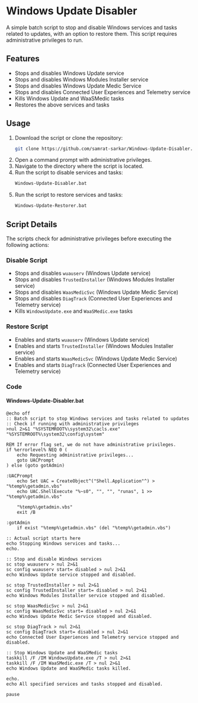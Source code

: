 # Windows Update Disabler

A simple batch script to stop and disable Windows services and tasks related to updates, with an option to restore them. This script requires administrative privileges to run.

## Features

- Stops and disables Windows Update service
- Stops and disables Windows Modules Installer service
- Stops and disables Windows Update Medic Service
- Stops and disables Connected User Experiences and Telemetry service
- Kills Windows Update and WaaSMedic tasks
- Restores the above services and tasks

## Usage

1. Download the script or clone the repository:
    ```sh
    git clone https://github.com/samrat-sarkar/Windows-Update-Disabler.git
    ```
2. Open a command prompt with administrative privileges.
3. Navigate to the directory where the script is located.
4. Run the script to disable services and tasks:
    ```sh
    Windows-Update-Disabler.bat
    ```
5. Run the script to restore services and tasks:
    ```sh
    Windows-Update-Restorer.bat
    ```

## Script Details

The scripts check for administrative privileges before executing the following actions:

### Disable Script

- Stops and disables `wuauserv` (Windows Update service)
- Stops and disables `TrustedInstaller` (Windows Modules Installer service)
- Stops and disables `WaasMedicSvc` (Windows Update Medic Service)
- Stops and disables `DiagTrack` (Connected User Experiences and Telemetry service)
- Kills `WindowsUpdate.exe` and `WaaSMedic.exe` tasks

### Restore Script

- Enables and starts `wuauserv` (Windows Update service)
- Enables and starts `TrustedInstaller` (Windows Modules Installer service)
- Enables and starts `WaasMedicSvc` (Windows Update Medic Service)
- Enables and starts `DiagTrack` (Connected User Experiences and Telemetry service)

### Code

#### Windows-Update-Disabler.bat

```batch
@echo off
:: Batch script to stop Windows services and tasks related to updates
:: Check if running with administrative privileges
>nul 2>&1 "%SYSTEMROOT%\system32\cacls.exe" "%SYSTEMROOT%\system32\config\system"

REM If error flag set, we do not have administrative privileges.
if %errorlevel% NEQ 0 (
    echo Requesting administrative privileges...
    goto UACPrompt
) else (goto gotAdmin)

:UACPrompt
    echo Set UAC = CreateObject^("Shell.Application"^) > "%temp%\getadmin.vbs"
    echo UAC.ShellExecute "%~s0", "", "", "runas", 1 >> "%temp%\getadmin.vbs"

    "%temp%\getadmin.vbs"
    exit /B

:gotAdmin
    if exist "%temp%\getadmin.vbs" (del "%temp%\getadmin.vbs")

:: Actual script starts here
echo Stopping Windows services and tasks...
echo.

:: Stop and disable Windows services
sc stop wuauserv > nul 2>&1
sc config wuauserv start= disabled > nul 2>&1
echo Windows Update service stopped and disabled.

sc stop TrustedInstaller > nul 2>&1
sc config TrustedInstaller start= disabled > nul 2>&1
echo Windows Modules Installer service stopped and disabled.

sc stop WaasMedicSvc > nul 2>&1
sc config WaasMedicSvc start= disabled > nul 2>&1
echo Windows Update Medic Service stopped and disabled.

sc stop DiagTrack > nul 2>&1
sc config DiagTrack start= disabled > nul 2>&1
echo Connected User Experiences and Telemetry service stopped and disabled.

:: Stop Windows Update and WaaSMedic tasks
taskkill /F /IM WindowsUpdate.exe /T > nul 2>&1
taskkill /F /IM WaaSMedic.exe /T > nul 2>&1
echo Windows Update and WaaSMedic tasks killed.

echo.
echo All specified services and tasks stopped and disabled.

pause
